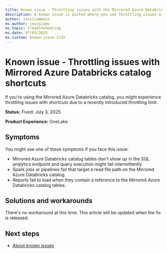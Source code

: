 ```yaml
---
title: Known issue - Throttling issues with the Mirrored Azure Databricks catalog shortcuts
description: A known issue is posted where you see throttling issues with Mirrored Azure Databricks catalog shortcuts.
author: jessicammoss
ms.author: jessicamo
ms.topic: troubleshooting  
ms.date: 07/03/2025
ms.custom: known-issue-1135
---
```


# Known issue - Throttling issues with Mirrored Azure Databricks catalog shortcuts

If you're using the Mirrored Azure Databricks catalog, you might experience throttling issues with shortcuts due to a recently introduced throttling limit.

**Status:** Fixed: July 3, 2025

**Product Experience:** OneLake

## Symptoms

You might see one of these symptoms if you face this issue:

- Mirrored Azure Databricks catalog tables don't show up in the SQL analytics endpoint and query execution might fail intermittently.
- Spark jobs or pipelines fail that target a read file path on the Mirrored Azure Databricks catalog.
- Reports fail to load when they contain a reference to the Mirrored Azure Databricks catalog tables.

## Solutions and workarounds

There's no workaround at this time. This article will be updated when the fix is released.

## Next steps

- [About known issues](https://support.fabric.microsoft.com/known-issues)
